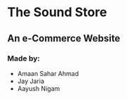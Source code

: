 # The Sound Store
## An e-Commerce Website  

### Made by:
- Amaan Sahar Ahmad
- Jay Jaria
- Aayush Nigam
